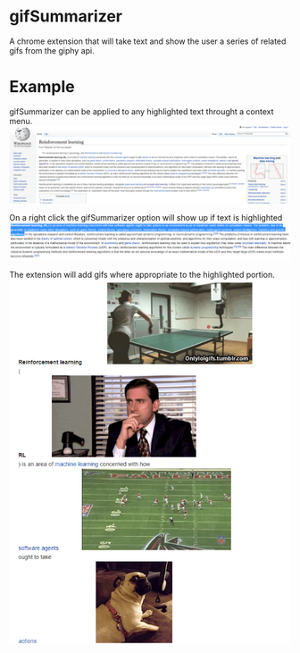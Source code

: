 # gifSummarizer

A chrome extension that will take text and show the user a series of related gifs from the giphy api.

# Example

gifSummarizer can be applied to any highlighted text throught a context menu.
![alt text](pictures/firstgsr.PNG)

On a right click the gifSummarizer option will show up if text is highlighted
![alt text](pictures/highlightgsr.PNG)

The extension will add gifs where appropriate to the highlighted portion.
![alt text](pictures/gsreffect.PNG)
